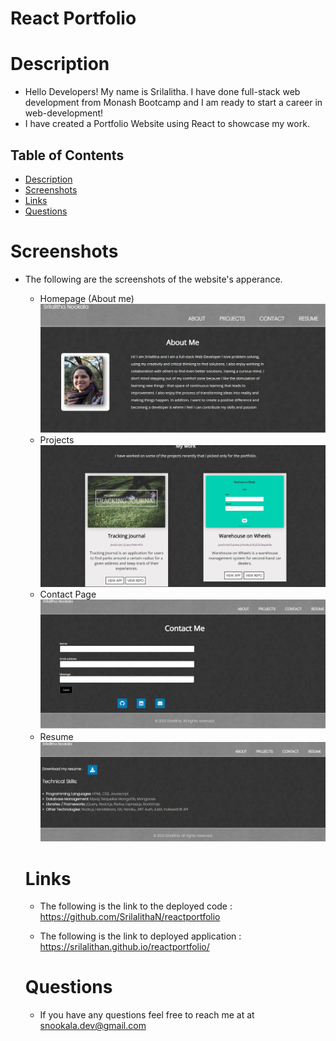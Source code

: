 # React Portfolio


# Description 
* Hello Developers! My name is Srilalitha. I have done full-stack web development from Monash Bootcamp and I am ready to start a career in web-development!
* I have created a Portfolio Website using React to showcase my work.

## Table of Contents

- [Description](#Description)
- [Screenshots](#Screenshots)
- [Links](#Links)
- [Questions](#Questions)


# Screenshots
* The following are the screenshots of the website's apperance.
  * Homepage (About me) ![](reactportfolio/src/assets/images/homepage.png)
  * Projects ![](reactportfolio/src/assets/images/projects.png)
  * Contact Page ![](reactportfolio/src/assets/images/contact.png)
  * Resume ![](reactportfolio/src/assets/images/resume.png)

  # Links
  * The following is the link to the deployed code : https://github.com/SrilalithaN/reactportfolio

  * The following is the link to deployed application : https://srilalithan.github.io/reactportfolio/

  # Questions
  * If you have any questions feel free to reach me at at snookala.dev@gmail.com
